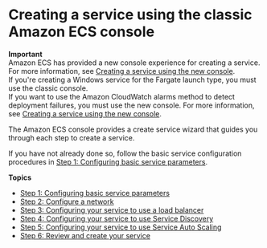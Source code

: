 # Creating a service using the classic Amazon ECS console<a name="create-service-console-v1"></a>

**Important**  
Amazon ECS has provided a new console experience for creating a service\. For more information, see [Creating a service using the new console](create-service-console-v2.md)\.  
If you're creating a Windows service for the Fargate launch type, you must use the classic console\.  
If you want to use the Amazon CloudWatch alarms method to detect deployment failures, you must use the new console\. For more information, see [Creating a service using the new console](create-service-console-v2.md)\.

The Amazon ECS console provides a create service wizard that guides you through each step to create a service\. 

If you have not already done so, follow the basic service configuration procedures in [Step 1: Configuring basic service parameters](basic-service-params.md)\.

**Topics**
+ [Step 1: Configuring basic service parameters](basic-service-params.md)
+ [Step 2: Configure a network](service-configure-network.md)
+ [Step 3: Configuring your service to use a load balancer](service-create-loadbalancer.md)
+ [Step 4: Configuring your service to use Service Discovery](service-configure-servicediscovery.md)
+ [Step 5: Configuring your service to use Service Auto Scaling](service-configure-auto-scaling.md)
+ [Step 6: Review and create your service](create-service-review.md)